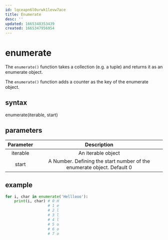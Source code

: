 ```yaml
---
id: lqceapn6l0urwk1levw7ace
title: Enumerate
desc: ''
updated: 1665348353439
created: 1665347956954
---
```

# enumerate

The ```enumerate()``` function takes a collection (e.g. a tuple) and returns it as an enumerate object.

The ```enumerate()``` function adds a counter as the key of the enumerate object.

## syntax
enumerate(iterable, start)

## parameters
| **Parameter** |                             **Description**                            |
|:-------------:|:----------------------------------------------------------------------:|
|    iterable   |                           An iterable object                           |
|     start     | A Number. Defining the start number of the enumerate object. Default 0 |

## example
```python
for i, char in enumerate('Helllooo'):
    print(i, char) # 0 H
                   # 1 e
                   # 2 l
                   # 3 l
                   # 4 l
                   # 5 o
                   # 6 o
                   # 7 o
```    